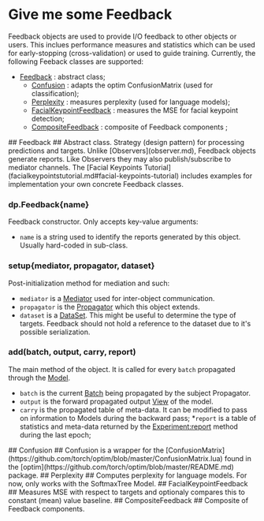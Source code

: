 # Give me some Feedback  #
Feedback objects are used to provide I/O feedback to other objects or users. This inclues performance measures and 
statistics which can be used for early-stopping (cross-validation) or used to guide training. Currently, the following Feeback classes are supported:
 * [Feedback](#dp.Model) : abstract class;
   * [Confusion](#dp.Confusion) : adapts the optim ConfusionMatrix (used for classification);
   * [Perplexity](#dp.Perplexity) : measures perplexity (used for language models);
   * [FacialKeypointFeedback](#dp.FacialKeypointFeedback) : measures the MSE for facial keypoint detection;
   * [CompositeFeedback](#dp.CompositeFeedback) : composite of Feedback components ;

<a name="dp.Feedback"/>
## Feedback ##
Abstract class. Strategy (design pattern) for processing predictions and targets. 
Unlike [Observers](observer.md), Feedback objects generate reports. 
Like Observers they may also publish/subscribe to mediator channels. 
The [Facial Keypoints Tutorial](facialkeypointstutorial.md#facial-keypoints-tutorial) 
includes examples for implementation your own concrete Feedback classes.

### dp.Feedback{name} ###
Feedback constructor. Only accepts key-value arguments:
 * `name` is a string used to identify the reports generated by this object. Usually hard-coded in sub-class.
 
### setup{mediator, propagator, dataset} ###
Post-initialization method for mediation and such:
 * `mediator` is a [Mediator](mediator.md#dp.Mediator) used for inter-object communication.
 * `propagator` is the [Propagator](propagator.md#dp.Propagator) which this object extends.
 * `dataset` is a [DataSet](data.md#dp.DataSet). This might be useful to determine the type of targets. Feedback should not hold a reference to the dataset due to it's possible serialization.

### add(batch, output, carry, report) ###
The main method of the object. It is called for every `batch` propagated through the [Model](model.md#dp.Model).
 * `batch` is the current [Batch](data.md#dp.Batch) being propagated by the subject Propagator.
 * `output` is the forward propagated output [View](view.md#dp.View) of the model.
 * `carry` is the propagated table of meta-data. It can be modified to pass on information to Models during the backward pass;
 *`report` is a table of statistics and meta-data returned by the [Experiment:report](experiment.md#dp.Experiment.report) method during the last epoch;

<a name="dp.Confusion"/>
## Confusion ##
Confusion is a wrapper for the [ConfusionMatrix](https://github.com/torch/optim/blob/master/ConfusionMatrix.lua) found in the [optim](https://github.com/torch/optim/blob/master/README.md) package.

<a name="dp.Perplexity"/>
## Perplexity ##
Computes perplexity for language models. For now, only works with the SoftmaxTree Model.

<a name="dp.FacialKeypointFeedback"/>
## FacialKeypointFeedback ##
Measures MSE with respect to targets and optionaly compares this to constant (mean) value baseline.

<a name="dp.CompositeFeedback"/>
## CompositeFeedback ##
Composite of Feedback components.
